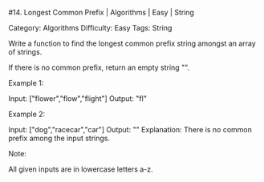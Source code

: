 #14. Longest Common Prefix | Algorithms | Easy | String

Category: Algorithms
Difficulty: Easy
Tags: String

Write a function to find the longest common prefix string amongst an array of strings.

If there is no common prefix, return an empty string "".

Example 1:


Input: ["flower","flow","flight"]
Output: "fl"


Example 2:


Input: ["dog","racecar","car"]
Output: ""
Explanation: There is no common prefix among the input strings.


Note:

All given inputs are in lowercase letters a-z.

